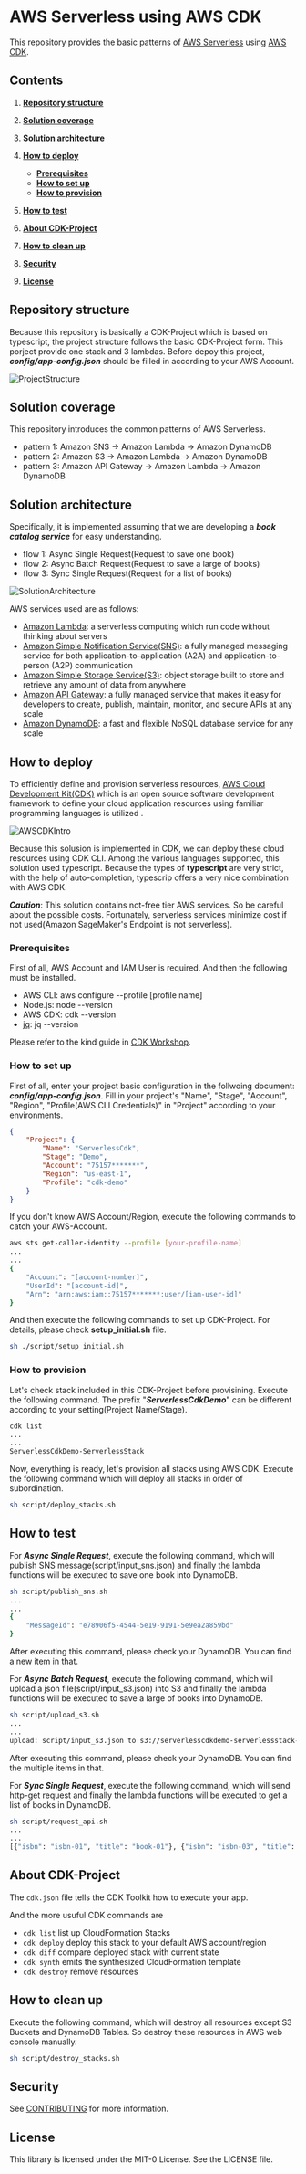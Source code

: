 # AWS Serverless using AWS CDK

This repository provides the basic patterns of [AWS Serverless](https://aws.amazon.com/serverless) using [AWS CDK](https://aws.amazon.com/cdk).

## Contents

1. [**Repository structure**](#repository-structure)

2. [**Solution coverage**](#solution-coverage)
  
3. [**Solution architecture**](#solution-architecture)

4. [**How to deploy**](#how-to-deploy)

    - [**Prerequisites**](#prerequisites)
    - [**How to set up**](#how-to-set-up)
    - [**How to provision**](#how-to-provision)

5. [**How to test**](#how-to-test)

6. [**About CDK-Project**](#about-cdk-project)

7. [**How to clean up**](#how-to-clean-up)

8. [**Security**](#security)

9. [**License**](#license)

## **Repository structure**

Because this repository is basically a CDK-Project which is based on typescript, the project structure follows the basic CDK-Project form. This porject provide one stack and 3 lambdas. Before depoy this project, ***config/app-config.json*** should be filled in according to your AWS Account.

![ProjectStructure](docs/asset/project.png)

## **Solution coverage**

This repository introduces the common patterns of AWS Serverless.

- pattern 1: Amazon SNS -> Amazon Lambda -> Amazon DynamoDB
- pattern 2: Amazon S3 -> Amazon Lambda -> Amazon DynamoDB
- pattern 3: Amazon API Gateway -> Amazon Lambda -> Amazon DynamoDB

## **Solution architecture**

Specifically, it is implemented assuming that we are developing a ***book catalog service*** for easy understanding.

- flow 1: Async Single Request(Request to save one book)
- flow 2: Async Batch Request(Request to save a large of books)
- flow 3: Sync Single Request(Request for a list of books)

![SolutionArchitecture](docs/asset/architecture.png)

AWS services used are as follows:

- [Amazon Lambda](https://aws.amazon.com/lambda): a serverless computing which run code without thinking about servers
- [Amazon Simple Notification Service(SNS)](https://aws.amazon.com/sns): a fully managed messaging service for both application-to-application (A2A) and application-to-person (A2P) communication
- [Amazon Simple Storage Service(S3)](https://aws.amazon.com/s3): object storage built to store and retrieve any amount of data from anywhere
- [Amazon API Gateway](https://aws.amazon.com/api-gateway): a fully managed service that makes it easy for developers to create, publish, maintain, monitor, and secure APIs at any scale
- [Amazon DynamoDB](https://aws.amazon.com/dynamodb): a fast and flexible NoSQL database service for any scale

## **How to deploy**

To efficiently define and provision serverless resources, [AWS Cloud Development Kit(CDK)](https://aws.amazon.com/cdk) which is an open source software development framework to define your cloud application resources using familiar programming languages is utilized .

![AWSCDKIntro](docs/asset/aws_cdk_intro.png)

Because this solusion is implemented in CDK, we can deploy these cloud resources using CDK CLI. Among the various languages supported, this solution used typescript. Because the types of **typescript** are very strict, with the help of auto-completion, typescrip offers a very nice combination with AWS CDK.

***Caution***: This solution contains not-free tier AWS services. So be careful about the possible costs. Fortunately, serverless services minimize cost if not used(Amazon SageMaker's Endpoint is not serverless).

### **Prerequisites**

First of all, AWS Account and IAM User is required. And then the following must be installed.

- AWS CLI: aws configure --profile [profile name]
- Node.js: node --version
- AWS CDK: cdk --version
- [jq](https://stedolan.github.io/jq/): jq --version

Please refer to the kind guide in [CDK Workshop](https://cdkworkshop.com/15-prerequisites.html).

### **How to set up**

First of all, enter your project basic configuration in the follwoing document: ***config/app-config.json***. Fill in your project's "Name", "Stage", "Account", "Region", "Profile(AWS CLI Credentials)" in "Project" according to your environments.

```json
{
    "Project": {
        "Name": "ServerlessCdk",
        "Stage": "Demo",
        "Account": "75157*******",
        "Region": "us-east-1",
        "Profile": "cdk-demo"
    }
}
```

If you don't know AWS Account/Region, execute the following commands to catch your AWS-Account.

```bash
aws sts get-caller-identity --profile [your-profile-name]
...
...
{
    "Account": "[account-number]", 
    "UserId": "[account-id]", 
    "Arn": "arn:aws:iam::75157*******:user/[iam-user-id]"
}
```

And then execute the following commands to set up CDK-Project. For details, please check **setup_initial.sh** file.

```bash
sh ./script/setup_initial.sh  
```

### **How to provision**

Let's check stack included in this CDK-Project before provisining. Execute the following command. The prefix "***ServerlessCdkDemo***" can be different according to your setting(Project Name/Stage).

```bash
cdk list
...
...
ServerlessCdkDemo-ServerlessStack
```

Now, everything is ready, let's provision all stacks using AWS CDK. Execute the following command which will deploy all stacks in order of subordination.

```bash
sh script/deploy_stacks.sh
```

## **How to test**

For ***Async Single Request***, execute the following command, which will publish SNS message(script/input_sns.json) and finally the lambda functions will be executed to save one book into DynamoDB.

```bash
sh script/publish_sns.sh
...
...
{
    "MessageId": "e78906f5-4544-5e19-9191-5e9ea2a859bd"
}
```

After executing this command, please check your DynamoDB. You can find a new item in that.

For ***Async Batch Request***, execute the following command, which will upload a json file(script/input_s3.json) into S3 and finally the lambda functions will be executed to save a large of books into DynamoDB.

```bash
sh script/upload_s3.sh
...
...
upload: script/input_s3.json to s3://serverlesscdkdemo-serverlessstack-us-east-1-75157/batch/input_s3.json
```

After executing this command, please check your DynamoDB. You can find the multiple items in that.

For ***Sync Single Request***, execute the following command, which will send http-get request and finally the lambda functions will be executed to get a list of books in DynamoDB.

```bash
sh script/request_api.sh
...
...
[{"isbn": "isbn-01", "title": "book-01"}, {"isbn": "isbn-03", "title": "book-03"}, {"isbn": "isbn-02", "title": "book-02"}, {"isbn": "isbn-04", "title": "book-04"}]
```

## **About CDK-Project**

The `cdk.json` file tells the CDK Toolkit how to execute your app.

And the more usuful CDK commands are

- `cdk list`        list up CloudFormation Stacks
- `cdk deploy`      deploy this stack to your default AWS account/region
- `cdk diff`        compare deployed stack with current state
- `cdk synth`       emits the synthesized CloudFormation template
- `cdk destroy`     remove resources

## **How to clean up**

Execute the following command, which will destroy all resources except S3 Buckets and DynamoDB Tables. So destroy these resources in AWS web console manually.

```bash
sh script/destroy_stacks.sh
```

## **Security**

See [CONTRIBUTING](CONTRIBUTING.md#security-issue-notifications) for more information.

## **License**

This library is licensed under the MIT-0 License. See the LICENSE file.